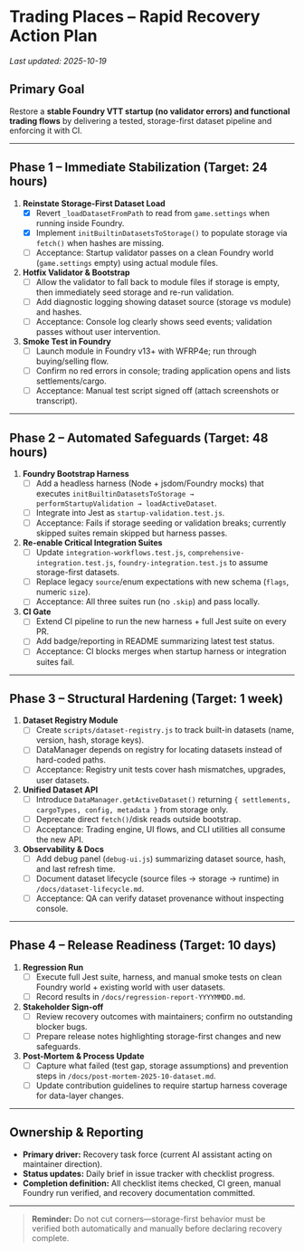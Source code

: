 # Trading Places – Rapid Recovery Action Plan

_Last updated: 2025-10-19_

## Primary Goal
Restore a **stable Foundry VTT startup (no validator errors) and functional trading flows** by delivering a tested, storage-first dataset pipeline and enforcing it with CI.

---

## Phase 1 – Immediate Stabilization (Target: 24 hours)

1. **Reinstate Storage-First Dataset Load**
   - [x] Revert `_loadDatasetFromPath` to read from `game.settings` when running inside Foundry.
   - [x] Implement `initBuiltinDatasetsToStorage()` to populate storage via `fetch()` when hashes are missing.
   - [ ] Acceptance: Startup validator passes on a clean Foundry world (`game.settings` empty) using actual module files.

2. **Hotfix Validator & Bootstrap**
   - [ ] Allow the validator to fall back to module files if storage is empty, then immediately seed storage and re-run validation.
   - [ ] Add diagnostic logging showing dataset source (storage vs module) and hashes.
   - [ ] Acceptance: Console log clearly shows seed events; validation passes without user intervention.

3. **Smoke Test in Foundry**
   - [ ] Launch module in Foundry v13+ with WFRP4e; run through buying/selling flow.
   - [ ] Confirm no red errors in console; trading application opens and lists settlements/cargo.
   - [ ] Acceptance: Manual test script signed off (attach screenshots or transcript).

---

## Phase 2 – Automated Safeguards (Target: 48 hours)

1. **Foundry Bootstrap Harness**
   - [ ] Add a headless harness (Node + jsdom/Foundry mocks) that executes `initBuiltinDatasetsToStorage → performStartupValidation → loadActiveDataset`.
   - [ ] Integrate into Jest as `startup-validation.test.js`.
   - [ ] Acceptance: Fails if storage seeding or validation breaks; currently skipped suites remain skipped but harness passes.

2. **Re-enable Critical Integration Suites**
   - [ ] Update `integration-workflows.test.js`, `comprehensive-integration.test.js`, `foundry-integration.test.js` to assume storage-first datasets.
   - [ ] Replace legacy `source`/enum expectations with new schema (`flags`, numeric `size`).
   - [ ] Acceptance: All three suites run (no `.skip`) and pass locally.

3. **CI Gate**
   - [ ] Extend CI pipeline to run the new harness + full Jest suite on every PR.
   - [ ] Add badge/reporting in README summarizing latest test status.
   - [ ] Acceptance: CI blocks merges when startup harness or integration suites fail.

---

## Phase 3 – Structural Hardening (Target: 1 week)

1. **Dataset Registry Module**
   - [ ] Create `scripts/dataset-registry.js` to track built-in datasets (name, version, hash, storage keys).
   - [ ] DataManager depends on registry for locating datasets instead of hard-coded paths.
   - [ ] Acceptance: Registry unit tests cover hash mismatches, upgrades, user datasets.

2. **Unified Dataset API**
   - [ ] Introduce `DataManager.getActiveDataset()` returning `{ settlements, cargoTypes, config, metadata }` from storage only.
   - [ ] Deprecate direct `fetch()`/disk reads outside bootstrap.
   - [ ] Acceptance: Trading engine, UI flows, and CLI utilities all consume the new API.

3. **Observability & Docs**
   - [ ] Add debug panel (`debug-ui.js`) summarizing dataset source, hash, and last refresh time.
   - [ ] Document dataset lifecycle (source files → storage → runtime) in `/docs/dataset-lifecycle.md`.
   - [ ] Acceptance: QA can verify dataset provenance without inspecting console.

---

## Phase 4 – Release Readiness (Target: 10 days)

1. **Regression Run**
   - [ ] Execute full Jest suite, harness, and manual smoke tests on clean Foundry world + existing world with user datasets.
   - [ ] Record results in `/docs/regression-report-YYYYMMDD.md`.

2. **Stakeholder Sign-off**
   - [ ] Review recovery outcomes with maintainers; confirm no outstanding blocker bugs.
   - [ ] Prepare release notes highlighting storage-first changes and new safeguards.

3. **Post-Mortem & Process Update**
   - [ ] Capture what failed (test gap, storage assumptions) and prevention steps in `/docs/post-mortem-2025-10-dataset.md`.
   - [ ] Update contribution guidelines to require startup harness coverage for data-layer changes.

---

## Ownership & Reporting
- **Primary driver:** Recovery task force (current AI assistant acting on maintainer direction).
- **Status updates:** Daily brief in issue tracker with checklist progress.
- **Completion definition:** All checklist items checked, CI green, manual Foundry run verified, and recovery documentation committed.

---

> **Reminder:** Do not cut corners—storage-first behavior must be verified both automatically and manually before declaring recovery complete.
